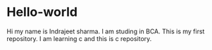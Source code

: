 # Hello-world
Hi my name is Indrajeet sharma.
I am studing in BCA.
This is my first repository. 
I am learning c and this is c repository.
